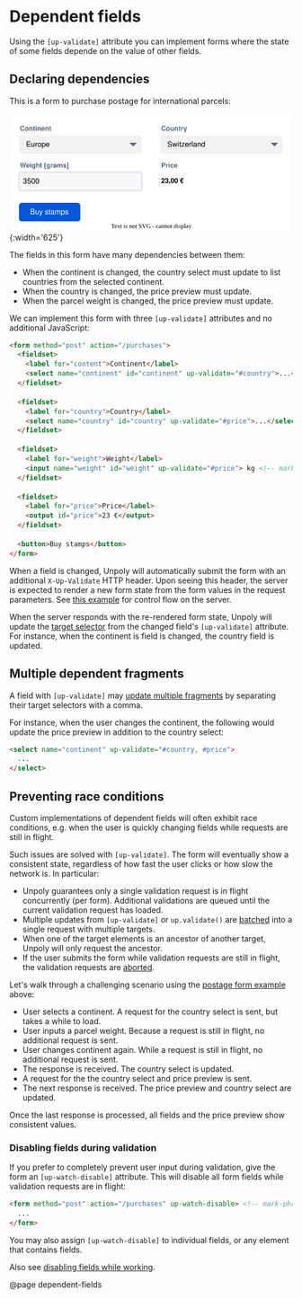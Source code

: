 Dependent fields
================

Using the `[up-validate]` attribute you can implement forms where the state of some fields
depende on the value of other fields.  

Declaring dependencies
----------------------

This is a form to purchase postage for international parcels: 

![A form with many dependent fields](images/form-with-dependent-fields.svg){:width='625'}

The fields in this form have many dependencies between them:

- When the continent is changed, the country select must update to list countries from the selected continent.
- When the country is changed, the price preview must update.
- When the parcel weight is changed, the price preview must update.

We can implement this form with three `[up-validate]` attributes and no additional JavaScript:

```html
<form method="post" action="/purchases">
  <fieldset>
    <label for="content">Continent</label>
    <select name="continent" id="continent" up-validate="#country">...</select> <!-- mark-phrase "up-validate" -->
  </fieldset>
  
  <fieldset>
    <label for="country">Country</label>
    <select name="country" id="country" up-validate="#price">...</select> <!-- mark-phrase "up-validate" -->
  </fieldset>
  
  <fieldset>
    <label for="weight">Weight</label>
    <input name="weight" id="weight" up-validate="#price"> kg <!-- mark-phrase "up-validate" -->
  </fieldset>
  
  <fieldset>
    <label for="price">Price</label>
    <output id="price">23 €</output>
  </fieldset>

  <button>Buy stamps</button>
</form>
```

When a field is changed, Unpoly will automatically submit the form with an additional `X-Up-Validate`
HTTP header. Upon seeing this header, the server is expected to render a new form state from the
form values in the request parameters. See [this example](/up-validate#backend-protocol)
for control flow on the server.

When the server responds with the re-rendered form state, Unpoly will update the
[target selector](/targeting-fragments) from the changed field's `[up-validate]` attribute.
For instance, when the continent is field is changed, the country field is updated.


Multiple dependent fragments
-------------------------------------

A field with `[up-validate]` may [update multiple fragments](/targeting-fragments#updating-multiple-fragments)
by separating their target selectors with a comma.

For instance, when the user changes the continent, the following would update the price preview
in addition to the country select:

```html
<select name="continent" up-validate="#country, #price">
  ...
</select>
```

Preventing race conditions
--------------------------

Custom implementations of dependent fields will often exhibit race conditions, e.g. when the user
is quickly changing fields while requests are still in flight.

Such issues are solved with `[up-validate]`. The form will eventually show a consistent state,
regardless of how fast the user clicks or how slow the network is. In particular:

- Unpoly guarantees only a single validation request is in flight concurrently (per form).
  Additional validations are queued until the current validation request has loaded.
- Multiple updates from `[up-validate]` or `up.validate()`
  are [batched](/up.validate#batching) into a single request with multiple targets.
- When one of the target elements is an ancestor of another target, Unpoly will only request the ancestor.
- If the user submits the form while validation requests are still in flight,
  the validation requests are [aborted](/aborting-requests).

Let's walk through a challenging scenario using the [postage form example](#declaring-dependencies) above:

- User selects a continent. A request for the country select is sent, but takes a while to load.
- User inputs a parcel weight. Because a request is still in flight, no additional request is sent.
- User changes continent again. While a request is still in flight, no additional request is sent.
- The response is received. The country select is updated.
- A request for the the country select and price preview is sent.
- The next response is received. The price preview and country select are updated.

Once the last response is processed, all fields and the price preview show consistent values.

### Disabling fields during validation

If you prefer to completely prevent user input during validation, give the form an
`[up-watch-disable]` attribute. This will disable all form fields while validation requests are in flight: 

```html
<form method="post" action="/purchases" up-watch-disable> <!-- mark-phrase "up-watch-disable" -->
  ...
</form>
```

You may also assign `[up-watch-disable]` to individual fields, or any element that contains fields.

Also see [disabling fields while working](/watch-options#disabling-fields-while-working).

@page dependent-fields
